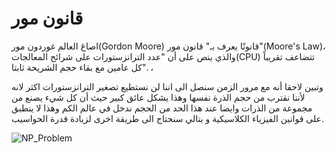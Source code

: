 # قانون مور

اصاغ العالم غوردون مور(Gordon Moore) قانونًا يعرف بـ" قانون مور"(Moore's Law)،
والذي ينص على أن "عدد الترانزستورات  على شرائح المعالجات(CPU) تتضاعف تقريباً كل عامين مع بقاء حجم الشريحة ثابتا". ، 


وتبين لاحقا أنه مع مرور الزمن سنصل الى اننا لن نستطيع تصغير الترانزستورات اكثر لانه لأننا نقترب من حجم الذرة نفسها وهذا يشكل عائق كبير حيث أن  كل شيء يصنع من مجموعة من الذرات وايضا عند هذا الحد من الحجم ندخل في عالم الكم وهذا لا ينطبق على قوانين الفيزياء الكلاسيكية و بتالي سنحتاج الى طريقة اخرى لزيادة قدرة الحواسيب.

![NP_Problem](~/images/Moore's_Law.png)
